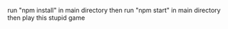 run "npm install" in main directory
then run "npm start" in main directory
then play this stupid game
